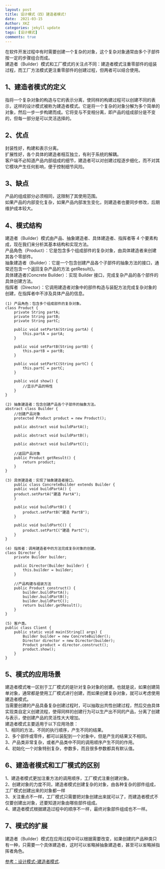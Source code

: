 ```yaml
---
layout: post
title: 设计模式（四）建造者模式!
date:  2021-03-15
Author: XKZ
categories: jekyll update
tags: [设计模式]
comments: true
---
```

在软件开发过程中有时需要创建一个复杂的对象，这个复杂对象通常由多个子部件按一定的步骤组合而成。   
建造者（Builder）模式和工厂模式的关注点不同：建造者模式注重零部件的组装过程，而工厂方法模式更注重零部件的创建过程，但两者可以结合使用。
## 1、建造者模式的定义
指将一个复杂对象的构造与它的表示分离，使同样的构建过程可以创建不同的表示，这样的设计模式被称为建造者模式。它是将一个复杂的对象分解为多个简单的对象，然后一步一步构建而成。它将变与不变相分离，即产品的组成部分是不变的，但每一部分是可以灵活选择的。
## 2、优点
封装性好，构建和表示分离。  
扩展性好，各个具体的建造者相互独立，有利于系统的解耦。  
客户端不必知道产品内部组成的细节，建造者可以对创建过程逐步细化，而不对其它模块产生任何影响，便于控制细节风险。  
## 3、缺点
产品的组成部分必须相同，这限制了其使用范围。    
如果产品的内部变化复杂，如果产品内部发生变化，则建造者也要同步修改，后期维护成本较大。   
## 4、模式结构
建造者（Builder）模式由产品、抽象建造者、具体建造者、指挥者等 4 个要素构成，现在我们来分析其基本结构和实现方法。  
产品角色（Product）：它是包含多个组成部件的复杂对象，由具体建造者来创建其各个零部件。    
抽象建造者（Builder）：它是一个包含创建产品各个子部件的抽象方法的接口，通常还包含一个返回复杂产品的方法 getResult()。    
具体建造者(Concrete Builder）：实现 Builder 接口，完成复杂产品的各个部件的具体创建方法。    
指挥者（Director）：它调用建造者对象中的部件构造与装配方法完成复杂对象的创建，在指挥者中不涉及具体产品的信息。   
    
    (1) 产品角色：包含多个组成部件的复杂对象。
    class Product {
        private String partA;
        private String partB;
        private String partC;
    
        public void setPartA(String partA) {
            this.partA = partA;
        }
    
        public void setPartB(String partB) {
            this.partB = partB;
        }
    
        public void setPartC(String partC) {
            this.partC = partC;
        }
    
        public void show() {
            //显示产品的特性
        }
    }
    
    (2) 抽象建造者：包含创建产品各个子部件的抽象方法。
    abstract class Builder {
        //创建产品对象
        protected Product product = new Product();
    
        public abstract void buildPartA();
    
        public abstract void buildPartB();
    
        public abstract void buildPartC();
    
        //返回产品对象
        public Product getResult() {
            return product;
        }
    }
    
    (3) 具体建造者：实现了抽象建造者接口。
        public class ConcreteBuilder extends Builder {
        public void buildPartA() {
        product.setPartA("建造 PartA");
        }
    
        public void buildPartB() {
            product.setPartB("建造 PartB");
        }
    
        public void buildPartC() {
            product.setPartC("建造 PartC");
        }
    }
    
    (4) 指挥者：调用建造者中的方法完成复杂对象的创建。
    class Director {
        private Builder builder;
    
        public Director(Builder builder) {
            this.builder = builder;
        }
    
        //产品构建与组装方法
        public Product construct() {
            builder.buildPartA();
            builder.buildPartB();
            builder.buildPartC();
            return builder.getResult();
        }
    }
    
    (5) 客户类。
    public class Client {
        public static void main(String[] args) {
            Builder builder = new ConcreteBuilder();
            Director director = new Director(builder);
            Product product = director.construct();
            product.show();
        }
    }

## 5、模式的应用场景
建造者模式唯一区别于工厂模式的是针对复杂对象的创建。也就是说，如果创建简单对象，通常都是使用工厂模式进行创建，而如果创建复杂对象，就可以考虑使用建造者模式。    
当需要创建的产品具备复杂创建过程时，可以抽取出共性创建过程，然后交由具体实现类自定义创建流程，使得同样的创建行为可以生产出不同的产品，分离了创建与表示，使创建产品的灵活性大大增加。    
建造者模式主要适用于以下应用场景：  
1、相同的方法，不同的执行顺序，产生不同的结果。   
2、多个部件或零件，都可以装配到一个对象中，但是产生的结果又不相同。    
3、产品类非常复杂，或者产品类中不同的调用顺序产生不同的作用。    
4、初始化一个对象特别复杂，参数多，而且很多参数都具有默认值。    
## 6、建造者模式和工厂模式的区别    
1、建造者模式更加注重方法的调用顺序，工厂模式注重创建对象。    
2、创建对象的力度不同，建造者模式创建复杂的对象，由各种复杂的部件组成，工厂模式创建出来的对象都一样   
3、关注重点不一样，工厂模式只需要把对象创建出来就可以了，而建造者模式不仅要创建出对象，还要知道对象由哪些部件组成。    
4、建造者模式根据建造过程中的顺序不一样，最终对象部件组成也不一样。    
## 7、模式的扩展
建造者（Builder）模式在应用过程中可以根据需要改变，如果创建的产品种类只有一种，只需要一个具体建造者，这时可以省略掉抽象建造者，甚至可以省略掉指挥者角色。



[参考：设计模式-建造者模式](http://c.biancheng.net/view/1354.html "建造者模式").
